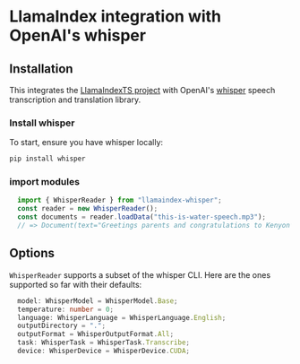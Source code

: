 # LlamaIndex integration with OpenAI's whisper

## Installation

This integrates the [LlamaIndexTS project](https://github.com/run-llama/LlamaIndexTS/) with OpenAI's [whisper](https://github.com/openai/whisper) speech transcription and translation library.

### Install whisper
To start, ensure you have whisper locally:
```bash
pip install whisper
```

### import modules

```typescript
  import { WhisperReader } from "llamaindex-whisper";
  const reader = new WhisperReader();
  const documents = reader.loadData("this-is-water-speech.mp3");
  // => Document(text="Greetings parents and congratulations to Kenyon’s graduating class of 2005…")
```

## Options

`WhisperReader` supports a subset of the whisper CLI. Here are the ones supported so far with their defaults:

```typescript
  model: WhisperModel = WhisperModel.Base;
  temperature: number = 0;
  language: WhisperLanguage = WhisperLanguage.English;
  outputDirectory = ".";
  outputFormat = WhisperOutputFormat.All;
  task: WhisperTask = WhisperTask.Transcribe;
  device: WhisperDevice = WhisperDevice.CUDA;
```